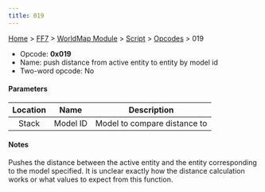 ```yaml
---
title: 019
---
```


[Home](/Main%20Page.md) > [FF7](/FF7.md) > [WorldMap Module](/FF7/WorldMap%20Module.md) > [Script](/FF7/WorldMap%20Module/Script.md) > [Opcodes](/FF7/WorldMap%20Module/Script/Opcodes.md) > 019

-   Opcode: **0x019**
-   Name: push distance from active entity to entity by model id
-   Two-word opcode: No

#### Parameters

| Location |   Name   |         Description          |
|:--------:|:--------:|:----------------------------:|
|  Stack   | Model ID | Model to compare distance to |

#### Notes

Pushes the distance between the active entity and the entity
corresponding to the model specified. It is unclear exactly how the
distance calculation works or what values to expect from this function.

